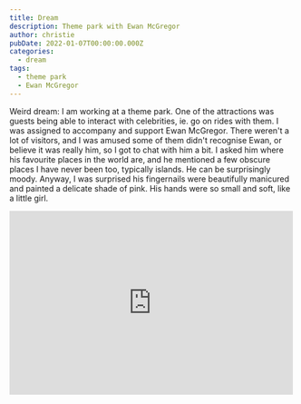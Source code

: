 ```yaml
---
title: Dream
description: Theme park with Ewan McGregor
author: christie
pubDate: 2022-01-07T00:00:00.000Z
categories:
  - dream
tags:
  - theme park
  - Ewan McGregor
---
```


Weird dream: I am working at a theme park. One of the attractions was guests being able to interact with celebrities, ie. go on rides with them. I was assigned to accompany and support Ewan McGregor. There weren't a lot of visitors, and I was amused some of them didn't recognise Ewan, or believe it was really him, so I got to chat with him a bit. I asked him where his favourite places in the world are, and he mentioned a few obscure places I have never been too, typically islands. He can be surprisingly moody. Anyway, I was surprised his fingernails were beautifully manicured and painted a delicate shade of pink. His hands were so small and soft, like a little girl.

<iframe src="https://www.facebook.com/plugins/post.php?href=https%3A%2F%2Fwww.facebook.com%2Fchris1.tham%2Fposts%2Fpfbid0pYhaSN8sKFs3advy2wvgTguLwfooJBLHjgV31L9nqLLfjsaERRPnXvokt9mPoy1Sl&show_text=true&width=500" width="500" height="324" style="border:none;overflow:hidden" scrolling="no" frameborder="0" allowfullscreen="true" allow="autoplay; clipboard-write; encrypted-media; picture-in-picture; web-share"></iframe>
